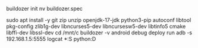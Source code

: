 buildozer init
nv buildozer.spec

sudo apt install -y git zip unzip openjdk-17-jdk python3-pip autoconf libtool pkg-config zlib1g-dev libncurses5-dev libncursesw5-dev libtinfo5 cmake libffi-dev libssl-dev
cd /mnt/c
buildozer -v android debug deploy run
adb -s 192.168.1.5:5555 logcat *:S python:D
